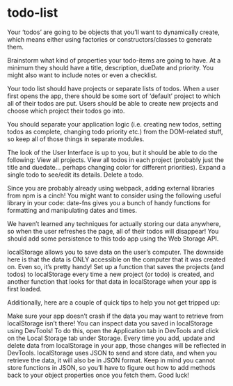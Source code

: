 # todo-list
Your ‘todos’ are going to be objects that you’ll want to dynamically create, which means either using factories or constructors/classes to generate them.

Brainstorm what kind of properties your todo-items are going to have. At a minimum they should have a title, description, dueDate and priority. 
You might also want to include notes or even a checklist.

Your todo list should have projects or separate lists of todos. When a user first opens the app, there should be some sort of ‘default’ project to which all of their todos are put. Users should be able to create new projects and choose which project their todos go into.

You should separate your application logic (i.e. creating new todos, setting todos as complete, changing todo priority etc.) from the DOM-related stuff, so keep all of those things in separate modules.

The look of the User Interface is up to you, but it should be able to do the following:
View all projects.
View all todos in each project (probably just the title and duedate… perhaps changing color for different priorities).
Expand a single todo to see/edit its details.
Delete a todo.

Since you are probably already using webpack, adding external libraries from npm is a cinch! You might want to consider using the following useful library in your code:
date-fns gives you a bunch of handy functions for formatting and manipulating dates and times.

We haven’t learned any techniques for actually storing our data anywhere, so when the user refreshes the page, all of their todos will disappear! You should add some persistence to this todo app using the Web Storage API.

localStorage allows you to save data on the user’s computer. The downside here is that the data is ONLY accessible on the computer that it was created on. Even so, it’s pretty handy! Set up a function that saves the projects (and todos) to localStorage every time a new project (or todo) is created, and another function that looks for that data in localStorage when your app is first loaded. 

Additionally, here are a couple of quick tips to help you not get tripped up:

Make sure your app doesn’t crash if the data you may want to retrieve from localStorage isn’t there!
You can inspect data you saved in localStorage using DevTools! To do this, open the Application tab in DevTools and click on the Local Storage tab under Storage. Every time you add, update and delete data from localStorage in your app, those changes will be reflected in DevTools.
localStorage uses JSON to send and store data, and when you retrieve the data, it will also be in JSON format. Keep in mind you cannot store functions in JSON, so you’ll have to figure out how to add methods back to your object properties once you fetch them. Good luck!
